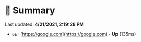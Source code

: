 # 📖 Summary
Last updated: **4/21/2021, 2:19:28 PM**

- `GET` [https://google.com](https://google.com) - **Up** (135ms)
